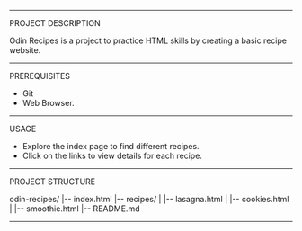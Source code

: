___________________________________________________________________________________________

PROJECT DESCRIPTION

Odin Recipes is a project to practice HTML skills by creating a basic recipe website.
___________________________________________________________________________________________

PREREQUISITES

- Git
- Web Browser.
___________________________________________________________________________________________

USAGE

- Explore the index page to find different recipes.
- Click on the links to view details for each recipe.
___________________________________________________________________________________________

PROJECT STRUCTURE

odin-recipes/
|-- index.html
|-- recipes/
|   |-- lasagna.html
|   |-- cookies.html
|   |-- smoothie.html
|-- README.md
___________________________________________________________________________________________